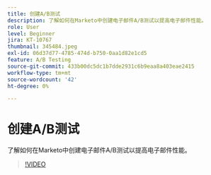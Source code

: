 ```yaml
---
title: 创建A/B测试
description: 了解如何在Marketo中创建电子邮件A/B测试以提高电子邮件性能。
role: User
level: Beginner
jira: KT-10767
thumbnail: 345484.jpeg
exl-id: 06d37d77-4785-474d-b750-0aa1d82e1cd5
feature: A/B Testing
source-git-commit: 433b00dc5dc1b7dde2931c6b9eaa8a403eae2415
workflow-type: tm+mt
source-wordcount: '42'
ht-degree: 0%

---
```


# 创建A/B测试

了解如何在Marketo中创建电子邮件A/B测试以提高电子邮件性能。

>[!VIDEO](https://video.tv.adobe.com/v/345484/?quality=12&learn=on)

